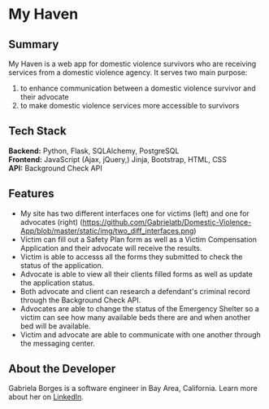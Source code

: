 # My Haven

## Summary
My Haven is a web app for domestic violence survivors who are receiving services from a domestic violence agency. 
It serves two main purpose: 

1. to enhance communication between a domestic violence survivor and their advocate
2. to make domestic violence services more accessible to survivors


## Tech Stack
__Backend:__ Python,  Flask, SQLAlchemy, PostgreSQL <br/>
__Frontend:__ JavaScript (Ajax, jQuery,) Jinja, Bootstrap, HTML, CSS <br/>
__API:__ Background Check API

## Features
* My site has two different interfaces one for victims (left) and one for advocates (right)
(https://github.com/Gabrielatb/Domestic-Violence-App/blob/master/static/img/two_diff_interfaces.png)
* Victim can fill out a Safety Plan form as well as a Victim Compensation Application and their advocate will receive the results.
* Victim is able to accesss all the forms they submitted to check the status of the application.
* Advocate is able to view all their clients filled forms as well as update the application status.
* Both advocate and client can research a defendant's criminal record through the Background Check API.
* Advocates are able to change the status of the Emergency Shelter so a victim can see how many available beds there are and when another bed will be available.
* Victim and advocate are able to communicate with one another through the messaging center.

## About the Developer
Gabriela Borges is a software engineer in Bay Area, California. Learn more about her on [LinkedIn](https://www.linkedin.com/in/gabriela-t-borges/).
